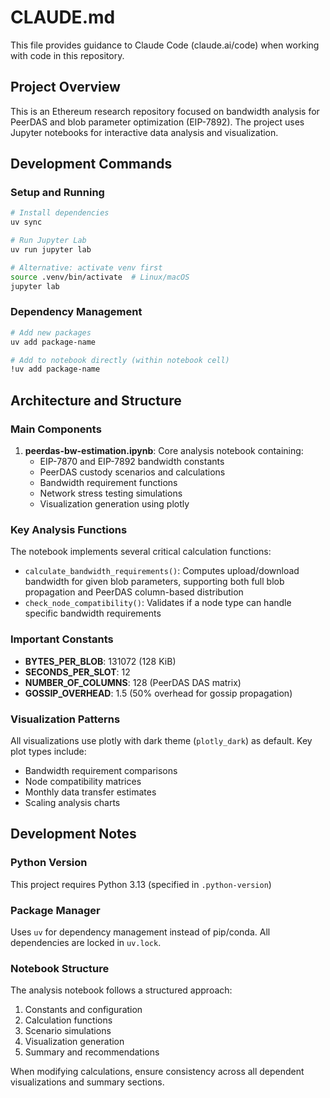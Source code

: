 # CLAUDE.md

This file provides guidance to Claude Code (claude.ai/code) when working with code in this repository.

## Project Overview

This is an Ethereum research repository focused on bandwidth analysis for PeerDAS and blob parameter optimization (EIP-7892). The project uses Jupyter notebooks for interactive data analysis and visualization.

## Development Commands

### Setup and Running
```bash
# Install dependencies
uv sync

# Run Jupyter Lab
uv run jupyter lab

# Alternative: activate venv first
source .venv/bin/activate  # Linux/macOS
jupyter lab
```

### Dependency Management
```bash
# Add new packages
uv add package-name

# Add to notebook directly (within notebook cell)
!uv add package-name
```

## Architecture and Structure

### Main Components

1. **peerdas-bw-estimation.ipynb**: Core analysis notebook containing:
   - EIP-7870 and EIP-7892 bandwidth constants
   - PeerDAS custody scenarios and calculations
   - Bandwidth requirement functions
   - Network stress testing simulations
   - Visualization generation using plotly

### Key Analysis Functions

The notebook implements several critical calculation functions:
- `calculate_bandwidth_requirements()`: Computes upload/download bandwidth for given blob parameters, supporting both full blob propagation and PeerDAS column-based distribution
- `check_node_compatibility()`: Validates if a node type can handle specific bandwidth requirements

### Important Constants

- **BYTES_PER_BLOB**: 131072 (128 KiB)
- **SECONDS_PER_SLOT**: 12
- **NUMBER_OF_COLUMNS**: 128 (PeerDAS DAS matrix)
- **GOSSIP_OVERHEAD**: 1.5 (50% overhead for gossip propagation)

### Visualization Patterns

All visualizations use plotly with dark theme (`plotly_dark`) as default. Key plot types include:
- Bandwidth requirement comparisons
- Node compatibility matrices
- Monthly data transfer estimates
- Scaling analysis charts

## Development Notes

### Python Version
This project requires Python 3.13 (specified in `.python-version`)

### Package Manager
Uses `uv` for dependency management instead of pip/conda. All dependencies are locked in `uv.lock`.

### Notebook Structure
The analysis notebook follows a structured approach:
1. Constants and configuration
2. Calculation functions
3. Scenario simulations
4. Visualization generation
5. Summary and recommendations

When modifying calculations, ensure consistency across all dependent visualizations and summary sections.